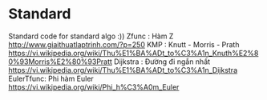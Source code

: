 # Standard
Standard code for standard algo :))
Zfunc : Hàm Z                     http://www.giaithuatlaptrinh.com/?p=250
KMP   : Knutt - Morris - Prath    https://vi.wikipedia.org/wiki/Thu%E1%BA%ADt_to%C3%A1n_Knuth%E2%80%93Morris%E2%80%93Pratt
Dijkstra :  Đường đi ngắn nhất    https://vi.wikipedia.org/wiki/Thu%E1%BA%ADt_to%C3%A1n_Dijkstra
EulerTfunc: Phi hàm Euler         https://vi.wikipedia.org/wiki/Phi_h%C3%A0m_Euler
